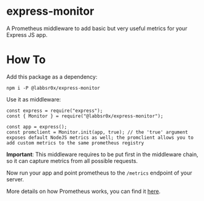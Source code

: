 # express-monitor
A Prometheus middleware to add basic but very useful metrics for your Express JS app.

# How To

Add this package as a dependency:

```
npm i -P @labbsr0x/express-monitor
```

Use it as middleware:

```
const express = require("express");
const { Monitor } = require("@labbsr0x/express-monitor");

const app = express();
const promclient = Monitor.init(app, true); // the 'true' argument exposes default NodeJS metrics as well; the promclient allows you to add custom metrics to the same prometheus registry
```

**Important**: This middleware requires to be put first in the middleware chain, so it can capture metrics from all possible requests.

Now run your app and point prometheus to the `/metrics` endpoint of your server.

More details on how Prometheus works, you can find it [here](https://medium.com/ibm-ix/white-box-your-metrics-now-895a9e9d34ec).


